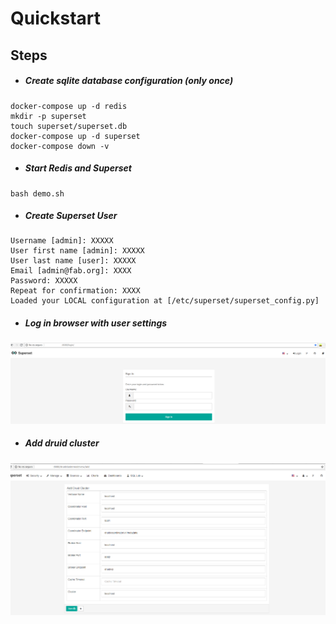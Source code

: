 Quickstart
=================
Steps
------------
- ##### Create sqlite database configuration (only once)
```
docker-compose up -d redis
mkdir -p superset
touch superset/superset.db
docker-compose up -d superset
docker-compose down -v
```
- ##### Start Redis and Superset
```
bash demo.sh
```
- ##### Create Superset User
```
Username [admin]: XXXXX
User first name [admin]: XXXXX
User last name [user]: XXXXX
Email [admin@fab.org]: XXXX
Password: XXXXX
Repeat for confirmation: XXXX
Loaded your LOCAL configuration at [/etc/superset/superset_config.py]
```
- ##### Log in browser with user settings
![Superset login](/img/supersetlogin.png)
- ##### Add druid cluster
![Superset druid add](/img/supersetdruidcluster.png)
